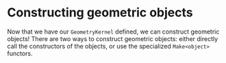 # Constructing geometric objects
Now that we have our ``GeometryKernel`` defined, we can construct geometric objects! There are two ways to construct geometric objects: either directly call the constructors of the objects, or use the specialized ``Make<object>`` functors.
```c++

```